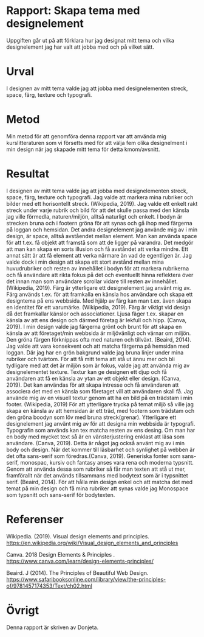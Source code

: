 ---
---
Rapport: Skapa tema med designelement
=========================

Uppgiften går ut på att förklara hur jag designat mitt tema och vilka designelement jag har valt att jobba med och på vilket sätt.


Urval
=========================
I designen av mitt tema valde jag att jobba med designelementen streck, space, färg, texture och typografi.


Metod
=========================
Min metod för att genomföra denna rapport var att använda mig kurslitteraturen som vi försetts med för att välja fem olika designelment i min design när jag skapade mitt tema för detta kmom/avsnitt.

Resultat
=========================
I designen av mitt tema valde jag att jobba med designelementen streck, space, färg, texture och typografi. Jag valde att markera mina rubriker och bilder med ett horisontellt streck. (Wikipedia, 2019). Jag valde ett enkelt rakt streck under varje rubrik och bild för att det skulle passa med den känsla jag ville förmedla, naturen/miljön, alltså naturligt och enkelt. I bodyn är strecken bruna och i footern gröna för att synas och gå ihop med färgerna på loggan och hemsidan. Det andra designelement jag använde mig av i min design, är space, alltså avståendet mellan element. Man kan använda space för att t.ex. få objekt att framstå som att de ligger på varandra. Det medgör att man kan skapa en sorts illusion och få avståndet att verka mindre.  Ett annat sätt är att få element att verka närmare än vad de egentligen är. Jag valde dock i min design att skapa ett stort avstånd mellan mina huvudrubriker och resten av innehållet i bodyn för att markera rubrikerna och få användare att rikta fokus på det och eventuellt hinna reflektera över det innan man som användare scrollar vidare till resten av innehållet. (Wikipedia, 2019). Färg är ytterligare ett designelement jag använt mig av. Färg används t.ex. för att framkalla en känsla hos användare och skapa ett designtema på ens webbsida. Med hjälp av färg kan man t.ex. även skapa en identitet för ett varumärke. (Wikipedia, 2019). Färg är viktigt vid design då det framkallar känslor och associationer. Ljusa fäger t.ex. skapar en känsla av att ens design och därmed företag är lekfull och hipp. (Canva, 2019). I min design valde jag färgerna grönt och brunt för att skapa en känsla av att företaget/min webbsida är miljövänligt och värnar om miljön. Den gröna färgen förknippas ofta med naturen och tillväxt. (Beaird, 2014). Jag valde att vara konsekvent och att matcha färgerna på hemsidan med loggan. Där jag har en grön bakgrund valde jag bruna linjer under mina rubriker och tvärtom. För att få mitt tema att stå ut ännu mer och bli tydligare med att det är miljön som är fokus, valde jag att använda mig av designelementet texture. Textur kan ge designen ett djup och få användaren att få en känsla av ytan av ett objekt eller design. (Canva, 2019). Det kan användas för att skapa intresse och få användaren att associera det med en känsla som företaget vill att användaren skall få. Jag använde mig av en visuell textur genom att ha en bild på en trädstam i min footer. (Wikipedia, 2019) För att ytterligare trycka på temat miljö så ville jag skapa en känsla av att hemsidan är ett träd, med footern som trädstam och den gröna boodyn som löv med bruna streck(grenar). Ytterligare ett designelement jag använt mig av för att designa min webbsida är typografi. Typografin som används kan tex matcha resten av ens desing. Om man har en body med mycket text så är en vänsterjustering enklast att läsa som användare. (Canva, 2019). Detta är något jag också använt mig av i min body och design. När det kommer till läsbarhet och synlighet på webben är det ofta sans-serif som föredras.(Canva, 2019). Generiska fonter som sans-serif, monospac, kursiv och fantasy anses vara rena och moderna typsnitt. Genom att använda dessa som rubriker så får man texten att stå ut mer, framförallt när det används tillsammans med bodytext som är i typsnittet serif. (Beaird, 2014). För att hålla min design enkel och att matcha det med temat på min design och få mina rubriker att synas valde jag Monospace som typsnitt och sans-serif för bodytexten.



Referenser
=========================
Wikipedia. (2019). Visual design elements and principles.
<https://en.wikipedia.org/wiki/Visual_design_elements_and_principles>

Canva. 2018 Design Elements & Principles . <https://www.canva.com/learn/design-elements-principles/>

Beaird. J (2014). The Principles of Beautiful Web Design. <https://www.safaribooksonline.com/library/view/the-principles-of/9781457174353/Text/ch02.html>

Övrigt
=========================

Denna rapport är skriven av Donjeta.
